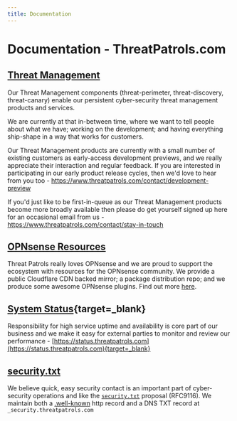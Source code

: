 ```yaml
---
title: Documentation
---
```


# Documentation - ThreatPatrols.com

## [Threat Management](https://www.threatpatrols.com/products/threat-management)
Our Threat Management components (threat-perimeter, threat-discovery, threat-canary) enable our 
persistent cyber-security threat management products and services.

We are currently at that in-between time, where we want to tell people about what we have; 
working on the development; and having everything ship-shape in a way that works for customers.

Our Threat Management products are currently with a small number of existing customers as 
early-access development previews, and we really appreciate their interaction and regular 
feedback.  If you are interested in participating in our early product release cycles, then 
we'd love to hear from you too - https://www.threatpatrols.com/contact/development-preview

If you'd just like to be first-in-queue as our Threat Management products become more broadly 
available then please do get yourself signed up here for an occasional email 
from us - https://www.threatpatrols.com/contact/stay-in-touch

## [OPNsense Resources](/opnsense/)
Threat Patrols really loves OPNsense and we are proud to support the ecosystem with resources 
for the OPNsense community.  We provide a public Cloudflare CDN backed mirror; a package distribution 
repo; and we produce some awesome OPNsense plugins.  Find out more [here](/opnsense/).

## [System Status](https://status.threatpatrols.com){target=_blank}
Responsibility for high service uptime and availability is core part of our business and 
we make it easy for external parties to monitor and review our performance - [https://status.threatpatrols.com](https://status.threatpatrols.com){target=_blank}

## [security.txt](https://www.threatpatrols.com/.well-known/security.txt)
We believe quick, easy security contact is an important part of cyber-security operations and
like the [`security.txt`](https://securitytxt.org/) proposal (RFC9116).  We maintain both 
a [.well-known](https://www.threatpatrols.com/.well-known/security.txt) http record and a 
DNS TXT record at `_security.threatpatrols.com`
